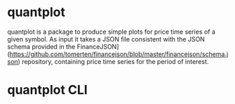 # quantplot

quantplot is a package to produce simple plots for price time series
of a given symbol. As input it takes a JSON file consistent with
the JSON schema provided in the FinanceJSON](https://github.com/tomerten/financejson/blob/master/financejson/schema.json) 
repository, containing price time series for the period of interest.


# quantplot CLI
